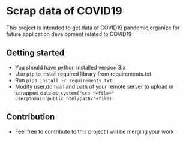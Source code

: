 # Scrap data of COVID19 

This project is intended to get data of COVID19 pandemic,organize for future application development related to COVID19

## Getting started

- You should have python installed version 3.x
- Use <code>pip</code> to install required library from requirements.txt
- Run <code>pip3 install -r requirements.txt</code> 
- Modify user,domain and path of your remote server to upload in scrapped data <code>os.system("scp "+file+" user@domain:public_html/path/"+file)</code>

## Contribution

- Feel free to contribute to this project I will be merging your work